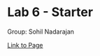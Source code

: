 # Lab 6 - Starter

Group: Sohil Nadarajan

[Link to Page](https://sohilnadarajan.github.io/Lab6_Starter/)
